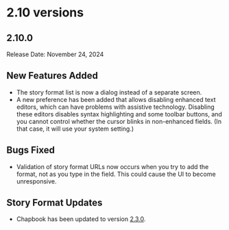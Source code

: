 # 2.10 versions

## 2.10.0

Release Date: November 24, 2024

## New Features Added

- The story format list is now a dialog instead of a separate screen.
- A new preference has been added that allows disabling enhanced text editors,
  which can have problems with assistive technology. Disabling these editors
  disables syntax highlighting and some toolbar buttons, and you cannot control
  whether the cursor blinks in non-enhanced fields. (In that case, it will use
  your system setting.)

## Bugs Fixed

- Validation of story format URLs now occurs when you try to add the format, not
  as you type in the field. This could cause the UI to become unresponsive.

## Story Format Updates

- Chapbook has been updated to version [2.3.0](https://klembot.github.io/chapbook/guide/references/version-history.html#230-24-november-24).